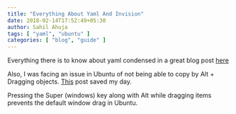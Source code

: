 ```yaml
---
title: "Everything About Yaml And Invision"
date: 2018-02-14T17:52:49+05:30
author: Sahil Ahuja
tags: [ "yaml", "ubuntu" ]
categories: [ "blog", "guide" ]
---
```

Everything there is to know about yaml condensed in a great blog post [here](https://www.mirantis.com/blog/introduction-to-yaml-creating-a-kubernetes-deployment/)

Also, I was facing an issue in Ubuntu of not being able to copy by Alt + Dragging objects. [This](https://askubuntu.com/a/883073/343628) post saved my day.

Pressing the Super (windows) key along with Alt while dragging items prevents the default window drag in Ubuntu.
